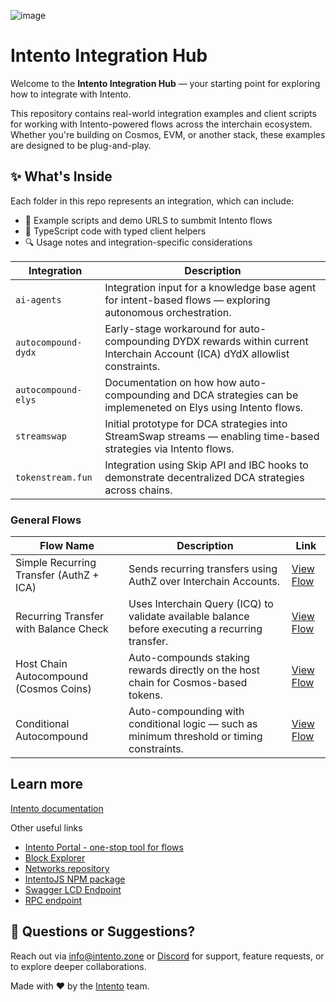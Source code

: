 ![image](https://github.com/user-attachments/assets/0bd44452-5979-46d6-a10a-e4f0419e3129)

# Intento Integration Hub

Welcome to the **Intento Integration Hub** — your starting point for exploring how to integrate with Intento.

This repository contains real-world integration examples and client scripts for working with Intento-powered flows across the interchain ecosystem. Whether you're building on Cosmos, EVM, or another stack, these examples are designed to be plug-and-play.

## ✨ What's Inside

Each folder in this repo represents an integration, which can include:

- 📁 Example scripts and demo URLS to sumbmit  Intento flows
- 📘 TypeScript code with typed client helpers
- 🔍 Usage notes and integration-specific considerations

| Integration | Description |
|-------------|-------------|
| `ai-agents` | Integration input for a knowledge base agent for intent-based flows — exploring autonomous orchestration. |
| `autocompound-dydx` | Early-stage workaround for auto-compounding DYDX rewards within current Interchain Account (ICA) dYdX allowlist constraints. |
| `autocompound-elys` | Documentation on how how auto-compounding and DCA strategies can be implemeneted on Elys using Intento flows. |
| `streamswap` | Initial prototype for DCA strategies into StreamSwap streams — enabling time-based strategies via Intento flows. |
| `tokenstream.fun` | Integration using Skip API and IBC hooks to demonstrate decentralized DCA strategies across chains. |


### General Flows

| Flow Name                                | Description                                                                                                 | Link                                                                                  |
|------------------------------------------|-------------------------------------------------------------------------------------------------------------|----------------------------------------------------------------------------------------|
| Simple Recurring Transfer (AuthZ + ICA) | Sends recurring transfers using AuthZ over Interchain Accounts.                                             | [View Flow](https://portal.intento.zone/flows/60285)                                   |
| Recurring Transfer with Balance Check    | Uses Interchain Query (ICQ) to validate available balance before executing a recurring transfer.            | [View Flow](https://portal.intento.zone/flows/60283)                                   |
| Host Chain Autocompound (Cosmos Coins)   | Auto-compounds staking rewards directly on the host chain for Cosmos-based tokens.                          | [View Flow](https://portal.intento.zone/flows/60284)                                   |
| Conditional Autocompound                 | Auto-compounding with conditional logic — such as minimum threshold or timing constraints.                  | [View Flow](https://portal.intento.zone/flows/60286)                                   |

## Learn more

[Intento documentation](https://docs.intento.zone)

Other useful links

- [Intento Portal - one-stop tool for flows](https://portal.intento.zone/)
- [Block Explorer](https://explorer.intento.zone/)
- [Networks repository](https://github.com/trstlabs/networks)
- [IntentoJS NPM package](https://www.npmjs.com/package/intentojs)
- [Swagger LCD Endpoint](https://lcd.intento.zone/swagger/)
- [RPC endpoint](https://rpc.intento.zone/)

## 📮 Questions or Suggestions?

Reach out via [info@intento.zone](mailto:info@intento.zone) or [Discord](https://discord.gg/hsVf9sYyZW) for support, feature requests, or to explore deeper collaborations.

Made with ❤️ by the [Intento](https://intento.zone) team.
